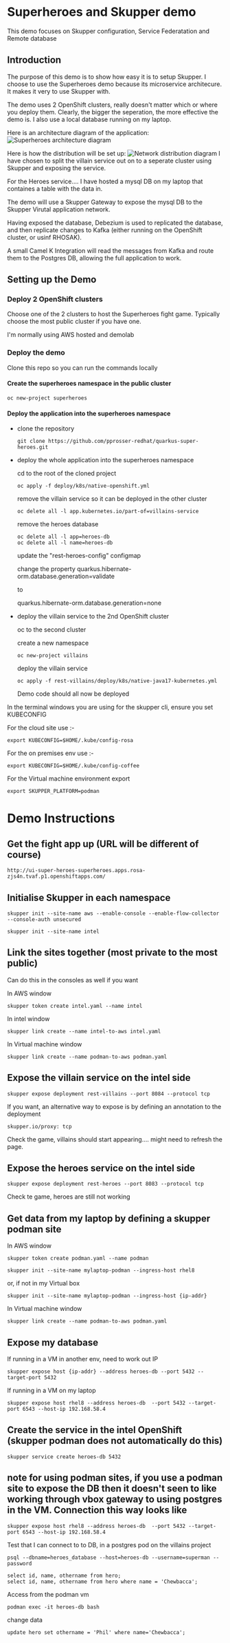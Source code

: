 # Superheroes and Skupper demo

This demo focuses on Skupper configuration, Service Federatation and Remote database

## Introduction

The purpose of this demo is to show how easy it is to setup Skupper. I choose to use the Superheroes demo because its microservice architecure. It makes it very to use Skupper with.

The demo uses 2 OpenShift clusters, really doesn't matter which or where you deploy them. Clearly, the bigger the seperation, the more effective the demo is. I also use a local database running on my laptop.

Here is an architecture diagram of the application:
![Superheroes architecture diagram](images/application-architecture.png)

Here is how the distribution will be set up:
![Network distribution diagram](images/remote-db.png)
I have chosen to split the villain service out on to a seperate cluster using Skupper and exposing the service. 

For the Heroes service.... I have hosted a mysql DB on my laptop that containes a table with the data in.

The demo will use a Skupper Gateway to expose the mysql DB to the Skupper Virutal application network.

Having exposed the database, Debezium is used to replicated the database, and then replicate changes to Kafka (either running on the OpenShift cluster, or usinf RHOSAK).

A small Camel K Integration will read the messages from Kafka and route them to the Postgres DB, allowing the full application to work.

## Setting up the Demo

### Deploy 2 OpenShift clusters

Choose one of the 2 clusters to host the Superheroes fight game. Typically choose the most public cluster if you have one.

I'm normally using AWS hosted and demolab

### Deploy the demo

Clone this repo so you can run the commands locally

#### Create the superheroes namespace in the public cluster

```
oc new-project superheroes
```

#### Deploy the application into the superheroes namespace

* clone the repository

  ```
  git clone https://github.com/pprosser-redhat/quarkus-super-heroes.git
  ```

* deploy the whole application into the superheroes namespace

   cd to the root of the cloned project

   ```
   oc apply -f deploy/k8s/native-openshift.yml
   ```

   remove the villain service so it can be deployed in the other cluster

   ```
   oc delete all -l app.kubernetes.io/part-of=villains-service
   ```

   remove the heroes database
   ```
   oc delete all -l app=heroes-db
   oc delete all -l name=heroes-db 
   ```

   update the "rest-heroes-config" configmap
   
   change the property quarkus.hibernate-orm.database.generation=validate

   to

   quarkus.hibernate-orm.database.generation=none

* deploy the villain service to the 2nd OpenShift cluster

  oc to the second cluster

  create a new namespace 

  ```
  oc new-project villains
  ```

  deploy the villain service

  ```
  oc apply -f rest-villains/deploy/k8s/native-java17-kubernetes.yml
  ```

  Demo code should all now be deployed

In the terminal windows you are using for the skupper cli, ensure you set KUBECONFIG

For the cloud site use :-
```
export KUBECONFIG=$HOME/.kube/config-rosa
```

For the on premises env use :-

```
export KUBECONFIG=$HOME/.kube/config-coffee
```
For the Virtual machine environment export
```
export SKUPPER_PLATFORM=podman
```
# Demo Instructions

## Get the fight app up (URL will be different of course)

```
http://ui-super-heroes-superheroes.apps.rosa-zjs4n.tvaf.p1.openshiftapps.com/
```

## Initialise Skupper in each namespace

```
skupper init --site-name aws --enable-console --enable-flow-collector --console-auth unsecured
```
```
skupper init --site-name intel
```

## Link the sites together (most private to the most public)

Can do this in the consoles as well if you want 

In AWS window
```
skupper token create intel.yaml --name intel
```
In intel window
```
skupper link create --name intel-to-aws intel.yaml
```

In Virtual machine window
```
skupper link create --name podman-to-aws podman.yaml
```

## Expose  the villain service on the intel side

```
skupper expose deployment rest-villains --port 8084 --protocol tcp
```

If you want, an alternative way to expose is by defining an annotation to the deployment

```
skupper.io/proxy: tcp
```
Check the game, villains should start appearing.... might need to refresh the page.

## Expose the heroes service on the intel side

```
skupper expose deployment rest-heroes --port 8083 --protocol tcp
```
Check te game, heroes are still not working 


## Get data from my laptop by defining a skupper podman site 

In AWS window
```
skupper token create podman.yaml --name podman
```
```
skupper init --site-name mylaptop-podman --ingress-host rhel8
```

or, if not in my Virtual box

```
skupper init --site-name mylaptop-podman --ingress-host {ip-addr}
```

In Virtual machine window
```
skupper link create --name podman-to-aws podman.yaml
```

## Expose my database

If running in a VM in another env, need to work out IP
```
skupper expose host {ip-addr} --address heroes-db --port 5432 --target-port 5432
```

If running in a VM on my laptop 

```
skupper expose host rhel8 --address heroes-db  --port 5432 --target-port 6543 --host-ip 192.168.58.4
```

## Create the service in the intel OpenShift (skupper podman does not automatically do this)

```
skupper service create heroes-db 5432
```

## note for using podman sites, if you use a podman site to expose the DB then it doesn't seen to like working through vbox gateway to using postgres in the VM. Connection this way looks like 
```
skupper expose host rhel8 --address heroes-db  --port 5432 --target-port 6543 --host-ip 192.168.58.4
```

Test that I can connect to to DB, in a postgres pod on the villains project

```
psql --dbname=heroes_database --host=heroes-db --username=superman --password
```
```
select id, name, othername from hero;
select id, name, othername from hero where name = 'Chewbacca';
```

Access from the podman vm

```
podman exec -it heroes-db bash
```

change data

```
update hero set othername = 'Phil' where name='Chewbacca';
```
